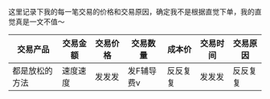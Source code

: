 这里记录下我的每一笔交易的价格和交易原因，确定我不是根据直觉下单，我的直觉真是一文不值～

|交易产品   |交易金额   |交易价格   |交易数量   |成本价   |交易时间   |交易原因   |
|----------|----------|----------|----------|----------|----------|----------|
|都是放松的方法|速度速度|发发发|发F辅导费v|反反复复|发发发|反反复复|